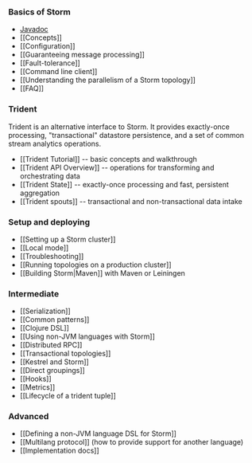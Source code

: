 ### Basics of Storm

* [Javadoc](http://nathanmarz.github.com/storm)
* [[Concepts]]
* [[Configuration]]
* [[Guaranteeing message processing]]
* [[Fault-tolerance]]
* [[Command line client]]
* [[Understanding the parallelism of a Storm topology]]
* [[FAQ]]

### Trident

Trident is an alternative interface to Storm. It provides exactly-once processing, "transactional" datastore persistence, and a set of common stream analytics operations.

* [[Trident Tutorial]]     -- basic concepts and walkthrough
* [[Trident API Overview]] -- operations for transforming and orchestrating data
* [[Trident State]]        -- exactly-once processing and fast, persistent aggregation
* [[Trident spouts]]       -- transactional and non-transactional data intake

### Setup and deploying

* [[Setting up a Storm cluster]]
* [[Local mode]]
* [[Troubleshooting]]
* [[Running topologies on a production cluster]]
* [[Building Storm|Maven]] with Maven or Leiningen

### Intermediate

* [[Serialization]]
* [[Common patterns]]
* [[Clojure DSL]]
* [[Using non-JVM languages with Storm]]
* [[Distributed RPC]]
* [[Transactional topologies]]
* [[Kestrel and Storm]]
* [[Direct groupings]]
* [[Hooks]]
* [[Metrics]]
* [[Lifecycle of a trident tuple]]

### Advanced

* [[Defining a non-JVM language DSL for Storm]]
* [[Multilang protocol]] (how to provide support for another language)
* [[Implementation docs]]